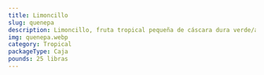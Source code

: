 ```yaml
---
title: Limoncillo
slug: quenepa
description: Limoncillo, fruta tropical pequeña de cáscara dura verde/amarilla y pulpa jugosa con perfil ácido-dulce. Popular en el Caribe y Latinoamérica, se disfruta en fresco, zumos, helados o postres gourmet. Carga nutricional con vitamina C, fibra y compuestos bioactivos. Su sabor único combina notas cítricas y tropicales, con una cáscara fácil de pelar para procesamiento eficiente.
img: quenepa.webp
category: Tropical
packageType: Caja
pounds: 25 libras
---
```

